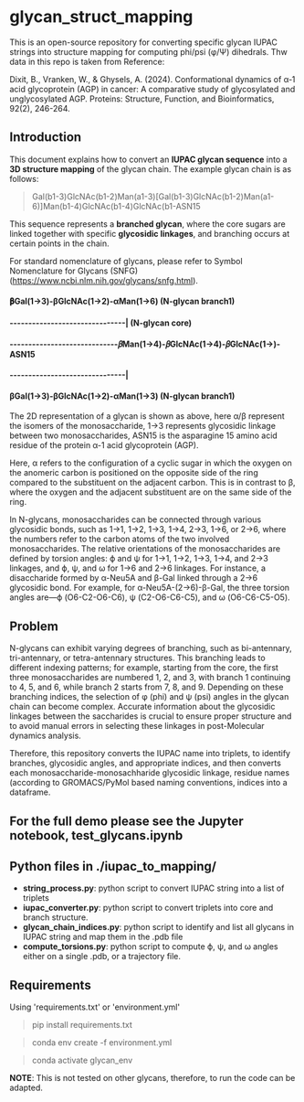 # glycan_struct_mapping
This is an open-source repository for converting specific glycan IUPAC strings into structure mapping for computing phi/psi (φ/Ψ) dihedrals. Thw data in this repo is taken from Reference:

Dixit, B., Vranken, W., & Ghysels, A. (2024). Conformational dynamics of α‐1 acid glycoprotein (AGP) in cancer: A comparative study of glycosylated and unglycosylated AGP. Proteins: Structure, Function, and Bioinformatics, 92(2), 246-264.

## Introduction

This document explains how to convert an **IUPAC glycan sequence** into a **3D structure mapping** of the glycan chain. The example glycan chain is as follows:

> Gal(b1-3)GlcNAc(b1-2)Man(a1-3)[Gal(b1-3)GlcNAc(b1-2)Man(a1-6)]Man(b1-4)GlcNAc(b1-4)GlcNAc(b1-ASN15

This sequence represents a **branched glycan**, where the core sugars are linked together with specific **glycosidic linkages**, and branching occurs at certain points in the chain.

For standard nomenclature of glycans, please refer to Symbol Nomenclature for Glycans (SNFG)(https://www.ncbi.nlm.nih.gov/glycans/snfg.html).


#### 𝛃Gal(1→3)-βGlcNAc(1→2)-αMan(1→6)  (N-glycan branch1)
#### -------------------------------|           (N-glycan core)
#### -----------------------------𝛽Man(1→4)-𝛽GlcNAc(1→4)-𝛽GlcNAc(1→)-ASN15  
#### -------------------------------|  
#### βGal(1→3)-βGlcNAc(1→2)-αMan(1→3)  (N-glycan branch1)
The 2D representation of a glycan is shown as above, here α/β represent the isomers of the monosaccharide, 1→3 represents glycosidic linkage between two monosaccharides, ASN15 is the asparagine 15 amino acid residue of the protein α-1 acid glycoprotein (AGP).

Here, α refers to the configuration of a cyclic sugar in which the oxygen on the anomeric carbon is positioned on the opposite side of the ring compared to the substituent on the adjacent carbon. This is in contrast to β, where the oxygen and the adjacent substituent are on the same side of the ring.

In N-glycans, monosaccharides can be connected through various glycosidic bonds, such as 1→1, 1→2, 1→3, 1→4, 2→3, 1→6, or 2→6, where the numbers refer to the carbon atoms of the two involved monosaccharides. The relative orientations of the monosaccharides are defined by torsion angles: ϕ and ψ for 1→1, 1→2, 1→3, 1→4, and 2→3 linkages, and ϕ, ψ, and ω for 1→6 and 2→6 linkages. For instance, a disaccharide formed by α-Neu5A and β-Gal linked through a 2→6 glycosidic bond. For example, for α-Neu5A-(2→6)-β-Gal, the three torsion angles are—ϕ (O6-C2-O6-C6), ψ (C2-O6-C6-C5), and ω (O6-C6-C5-O5).

## Problem
N-glycans can exhibit varying degrees of branching, such as bi-antennary, tri-antennary, or tetra-antennary structures. This branching leads to different indexing patterns; for example, starting from the core, the first three monosaccharides are numbered 1, 2, and 3, with branch 1 continuing to 4, 5, and 6, while branch 2 starts from 7, 8, and 9. Depending on these branching indices, the selection of φ (phi) and ψ (psi) angles in the glycan chain can become complex. Accurate information about the glycosidic linkages between the saccharides is crucial to ensure proper structure and to avoid manual errors in selecting these linkages in post-Molecular dynamics analysis.

Therefore, this repository converts the IUPAC name into triplets, to identify branches, glycosidic angles, and appropriate indices, and then converts each monosaccharide-monosachharide glycosidic linkage, residue names (according to GROMACS/PyMol based naming conventions, indices into a dataframe.

## For the full demo please see the Jupyter notebook, test_glycans.ipynb

## Python files in ./iupac_to_mapping/

- **string_process.py**: python script to convert IUPAC string into a list of triplets
- **iupac_converter.py**: python script to convert triplets into core and branch structure.
- **glycan_chain_indices.py**: python script to identify and list all glycans in IUPAC string and map them in the .pdb file
- **compute_torsions.py**: python script to compute  ϕ, ψ, and ω angles either on a single .pdb, or a trajectory file.

## Requirements
Using 'requirements.txt' or 'environment.yml'
> pip install requirements.txt

> conda env create -f environment.yml

> conda activate glycan_env

**NOTE**: This is not tested on other glycans, therefore, to run the code can be adapted. 


